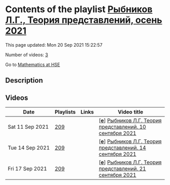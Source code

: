 # Contents of the playlist [Рыбников Л.Г., Теория представлений, осень 2021](https://www.youtube.com/playlist?list=PLq3E5oubNNoDppC1wQZsy8q5c3ZXE_iSF)

This page updated: Mon 20 Sep 2021 15:22:57

Number of videos: [3](#videos)

Go to [Mathematics at HSE](../README.md)

## Description



## Videos

|Date|Playlists|Links|Video title|
|---|---|---|---|
| Sat&nbsp;11&nbsp;Sep&nbsp;2021 | [209](../playlists/209 "Рыбников Л.Г., Теория представлений, осень 2021") |  | [[**e**](https://studio.youtube.com/video/IN1PS-eSWgI/edit "Edit")] [Рыбников Л.Г. Теория представлений. 10 сентября 2021](https://www.youtube.com/watch?v=IN1PS-eSWgI&list=PLq3E5oubNNoDppC1wQZsy8q5c3ZXE_iSF) |
| Tue&nbsp;14&nbsp;Sep&nbsp;2021 | [209](../playlists/209 "Рыбников Л.Г., Теория представлений, осень 2021") |  | [[**e**](https://studio.youtube.com/video/PH7ricr6clw/edit "Edit")] [Рыбников Л.Г. Теория представлений. 14 сентября 2021](https://www.youtube.com/watch?v=PH7ricr6clw&list=PLq3E5oubNNoDppC1wQZsy8q5c3ZXE_iSF) |
| Fri&nbsp;17&nbsp;Sep&nbsp;2021 | [209](../playlists/209 "Рыбников Л.Г., Теория представлений, осень 2021") |  | [[**e**](https://studio.youtube.com/video/bsrdRekQ0i0/edit "Edit")] [Рыбников Л.Г. Теория представлений. 21 сентября 2021](https://www.youtube.com/watch?v=bsrdRekQ0i0&list=PLq3E5oubNNoDppC1wQZsy8q5c3ZXE_iSF) |
